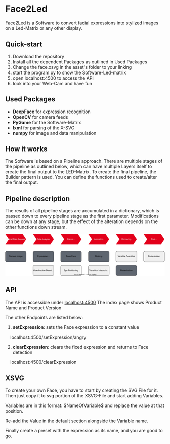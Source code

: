 # Face2Led
Face2Led is a Software to convert facial expressions into stylized images on a Led-Matrix or any other display.

## Quick-start
1. Download the repository
2. Install all the dependent Packages as outlined in Used Packages
3. Change the face.xsvg in the asset's folder to your linking
4. start the program.py to show the Software-Led-matrix
5. open localhost:4500 to access the API
6. look into your Web-Cam and have fun

## Used Packages
- **DeepFace** for expression recognition
- **OpenCV** for camera feeds
- **PyGame** for the Software-Matrix
- **lxml** for parsing of the X-SVG
- **numpy** for image and data manipulation 

## How it works
The Software is based on a Pipeline approach. There are multiple stages of the pipeline as outlined below, which can have multiple Layers itself to create the final output to the LED-Matrix. To create the final pipeline, the Builder pattern is used. You can define the functions used to create/alter the final output. 

## Pipeline description
The results of all pipeline stages are accumulated in a dictionary, which is passed down to every pipeline stage as the first parameter. Modifications can be down at any stage, but the effect of the alteration depends on the other functions down stream.

![Pipeline](/docs/Pipeline.drawio.svg)

## API
The API is accessible under [localhost:4500](localhost:4500)
The index page shows Product Name and Product Version

The other Endpoints are listed below:

1. **setExpression**: sets the Face expression to a constant value

    localhost:4500/setExpression/angry

2. **clearExpression**: clears the fixed expression and returns to Face detection

    localhost:4500/clearExpression

## XSVG
To create your own Face, you have to start by creating the SVG File for it. Then just copy it to svg portion of the XSVG-File and start adding Variables.

Variables are in this format: \$NameOfVariable\$
and replace the value at that position. 

Re-add the Value in the default section alongside the Variable name.

Finally create a preset with the expression as its name, and you are good to go.